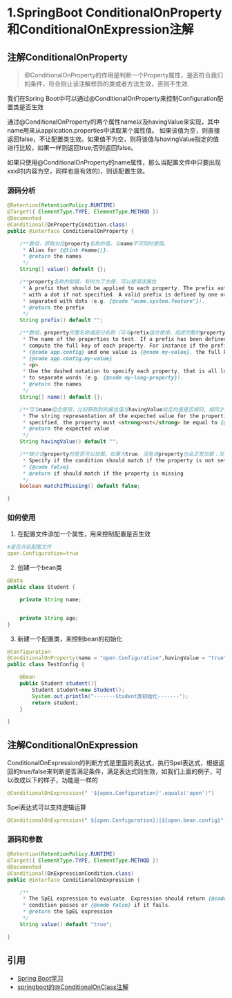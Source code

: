 # 1.SpringBoot ConditionalOnProperty和ConditionalOnExpression注解

## 注解ConditionalOnProperty

>@ConditionalOnProperty的作用是判断一个Property属性，是否符合我们的条件，符合则让该注解修饰的类或者方法生效，否则不生效.

我们在Spring Boot中可以通过@ConditionalOnProperty来控制Configuration配置类是否生效

通过@ConditionalOnProperty的两个属性name以及havingValue来实现，其中name用来从application.properties中读取某个属性值。
如果该值为空，则直接返回false，不让配置类生效。如果值不为空，则将该值与havingValue指定的值进行比较，如果一样则返回true;否则返回false。

如果只使用@ConditionalOnProperty的name属性，那么当配置文件中只要出现xxx时(内容为空，同样也是有效的)，则该配置生效。

### 源码分析
```java
@Retention(RetentionPolicy.RUNTIME)
@Target({ ElementType.TYPE, ElementType.METHOD })
@Documented
@Conditional(OnPropertyCondition.class)
public @interface ConditionalOnProperty {

	/**数组，获取对应property名称的值，与name不可同时使用。
	 * Alias for {@link #name()}.
	 * @return the names
	 */
	String[] value() default {};

	/**property名称的前缀，有时为了方便，可以使用该属性
	 * A prefix that should be applied to each property. The prefix automatically ends
	 * with a dot if not specified. A valid prefix is defined by one or more words
	 * separated with dots (e.g. {@code "acme.system.feature"}).
	 * @return the prefix
	 */
	String prefix() default "";

	/**数组，property完整名称或部分名称（可与prefix组合使用，组成完整的property名称），与value不可同时使用。
	 * The name of the properties to test. If a prefix has been defined, it is applied to
	 * compute the full key of each property. For instance if the prefix is
	 * {@code app.config} and one value is {@code my-value}, the full key would be
	 * {@code app.config.my-value}
	 * <p>
	 * Use the dashed notation to specify each property, that is all lower case with a "-"
	 * to separate words (e.g. {@code my-long-property}).
	 * @return the names
	 */
	String[] name() default {};

	/**可与name组合使用，比较获取到的属性值与havingValue给定的值是否相同，相同才加载配置。
	 * The string representation of the expected value for the properties. If not
	 * specified, the property must <strong>not</strong> be equal to {@code false}.
	 * @return the expected value
	 */
	String havingValue() default "";

	/**缺少该property时是否可以加载。如果为true，没有该property也会正常加载；反之报错
	 * Specify if the condition should match if the property is not set. Defaults to
	 * {@code false}.
	 * @return if should match if the property is missing
	 */
	boolean matchIfMissing() default false;

}
```

### 如何使用

1. 在配置文件添加一个属性，用来控制配置是否生效
```yaml
#是否开启配置文件
open.Configuration=true
```

2. 创建一个bean类
```java
@Data
public class Student {

    private String name;


    private String age;
}
```

3. 新建一个配置类，来控制bean的初始化
```java
@Configuration
@ConditionalOnProperty(name = "open.Configuration",havingValue = "true")
public class TestConfig {

    @Bean
    public Student student(){
        Student student=new Student();
        System.out.println("-------Student类初始化-------");
        return student;
    }

}
```


## 注解ConditionalOnExpression

ConditionalOnExpression的判断方式是里面的表达式，执行Spel表达式，根据返回的true/false来判断是否满足条件，满足表达式则生效，如我们上面的例子，可以改成以下的样子，功能是一样的

```java
@ConditionalOnExpression(" '${open.Configuration}'.equals('open')")

```

Spel表达式可以支持逻辑运算

```java
@ConditionalOnExpression(" ${open.Configuration}||${open.bean.config}")
```

### 源码和参数
```java
@Retention(RetentionPolicy.RUNTIME)
@Target({ ElementType.TYPE, ElementType.METHOD })
@Documented
@Conditional(OnExpressionCondition.class)
public @interface ConditionalOnExpression {

	/**
	 * The SpEL expression to evaluate. Expression should return {@code true} if the
	 * condition passes or {@code false} if it fails.
	 * @return the SpEL expression
	 */
	String value() default "true";

}
```

## 引用
- [Spring Boot学习](https://blog.csdn.net/qq_36551991/article/details/106961656)
- [springboot的@ConditionalOnClass注解](https://www.cnblogs.com/teach/p/16519087.html)

